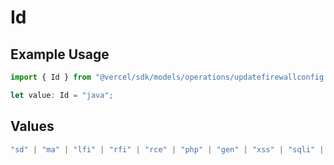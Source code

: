 # Id

## Example Usage

```typescript
import { Id } from "@vercel/sdk/models/operations/updatefirewallconfig.js";

let value: Id = "java";
```

## Values

```typescript
"sd" | "ma" | "lfi" | "rfi" | "rce" | "php" | "gen" | "xss" | "sqli" | "sf" | "java"
```